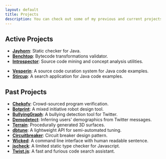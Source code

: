```yaml
---
layout: default
title: Projects
description: You can check out some of my previous and current projects
---
```


## Active Projects

- [**Jayhorn**](https://github.com/jayhorn/jayhorn): Static checker for Java.
- [**Benchtop**](https://github.com/jayhorn/benchtop): Bytecode transformations validator.
- [**Introspector**](https://github.com/vesperin/introspector): Source code mining and concept analysis utilities.
<!-- - [**Typical**](https://github.com/vesperin/cue): Ranking code significance based on typicality. -->
- [**Vesperin**](../posts/thesiswork/tools): A source code curation system for Java code examples.
- [**Stircup**](https://github.com/vesperin/stircup): A search application for Java code examples.


## Past Projects

- [**Chekofv**](https://github.com/SoftwareIntrospectionLab/chekofv): Crowd-sourced program verification.
- [**Botprint**](https://github.com/AugmentedDesignLab/botprint2): A mixed initiative robot design tool.
- [**BullyingGraph**](#): A bullying detection tool for Twitter.
- [**Demodetect**](https://github.com/hsanchez/demodetect): Inferring users' demographics from Twitter messages.
- [**Terrain**](https://github.com/hsanchez/terrain): Procedurally generated 3D surfaces.
- [**dbtune**](https://github.com/organizations/dbgroup-at-ucsc): A lightweight API for semi-automated tuning.
- [**Circuitbreaker**](https://github.com/hsanchez/circuitbreaker): Circuit breaker design pattern.
- [**Wicked**](#): A command line interface with human readable sentence.
- [**jscheck**](https://github.com/hsanchez/jscheck): A limited static type checker for Javascript.
- [**Twist.js**](https://github.com/hsanchez/twist.js): A fast and furious code search assistant.